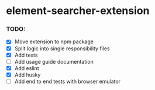 # element-searcher-extension

### TODO:

- [x] Move extension to npm package
- [x] Split logic into single responsibility files
- [x] Add tests
- [ ] Add usage guide documentation
- [x] Add eslint
- [x] Add husky
- [ ] Add end to end tests with browser emulator

